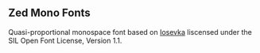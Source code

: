 ## Zed Mono Fonts

Quasi-proportional monospace font based on [Iosevka](https://github.com/be5invis/Iosevka) liscensed under the SIL Open Font License, Version 1.1.
